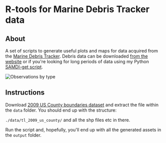 # R-tools for Marine Debris Tracker data

## About

A set of scripts to generate useful plots and maps for data acquired from the [Marine Debris Tracker](http://www.marinedebris.engr.uga.edu/). Debris data can be downloaded [from the website](http://www.marinedebris.engr.uga.edu/newmap/) or if you're looking for long periods of data using my Python [SAMDI-get script](https://github.com/jordij/samdi-get).

![Observations by type](https://i.imgur.com/qhG4G3q.png)

## Instructions

Download [2009 US County boundaries dataset](ftp://ftp.census.gov/geo/tiger/TIGER2009/tl_2009_us_county.zip) and extract the file within the `data` folder. You should end up with the structure:

`./data/tl_2009_us_county/` and all the shp files etc in there.

Run the script and, hopefully, you'll end up with all the generated assets in the `output` folder.
